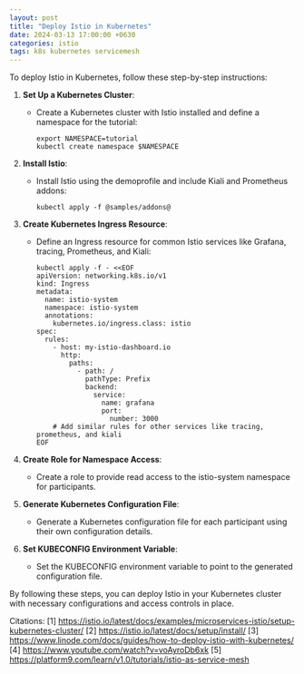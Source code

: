 ```yaml
---
layout: post
title: "Deploy Istio in Kubernetes"
date: 2024-03-13 17:00:00 +0630
categories: istio
tags: k8s kubernetes servicemesh
---
```

To deploy Istio in Kubernetes, follow these step-by-step instructions:

1. **Set Up a Kubernetes Cluster**:
   - Create a Kubernetes cluster with Istio installed and define a namespace for the tutorial:
     ```
     export NAMESPACE=tutorial
     kubectl create namespace $NAMESPACE
     ```

2. **Install Istio**:
   - Install Istio using the demoprofile and include Kiali and Prometheus addons:
     ```
     kubectl apply -f @samples/addons@
     ```

3. **Create Kubernetes Ingress Resource**:
   - Define an Ingress resource for common Istio services like Grafana, tracing, Prometheus, and Kiali:
     ```
     kubectl apply -f - <<EOF
     apiVersion: networking.k8s.io/v1
     kind: Ingress
     metadata:
       name: istio-system
       namespace: istio-system
       annotations:
         kubernetes.io/ingress.class: istio
     spec:
       rules:
         - host: my-istio-dashboard.io
           http:
             paths:
               - path: /
                 pathType: Prefix
                 backend:
                   service:
                     name: grafana
                     port:
                       number: 3000
         # Add similar rules for other services like tracing, prometheus, and kiali
     EOF
     ```

4. **Create Role for Namespace Access**:
   - Create a role to provide read access to the istio-system namespace for participants.

5. **Generate Kubernetes Configuration File**:
   - Generate a Kubernetes configuration file for each participant using their own configuration details.

6. **Set KUBECONFIG Environment Variable**:
   - Set the KUBECONFIG environment variable to point to the generated configuration file.

By following these steps, you can deploy Istio in your Kubernetes cluster with necessary configurations and access controls in place.

Citations:
[1] https://istio.io/latest/docs/examples/microservices-istio/setup-kubernetes-cluster/
[2] https://istio.io/latest/docs/setup/install/
[3] https://www.linode.com/docs/guides/how-to-deploy-istio-with-kubernetes/
[4] https://www.youtube.com/watch?v=voAyroDb6xk
[5] https://platform9.com/learn/v1.0/tutorials/istio-as-service-mesh